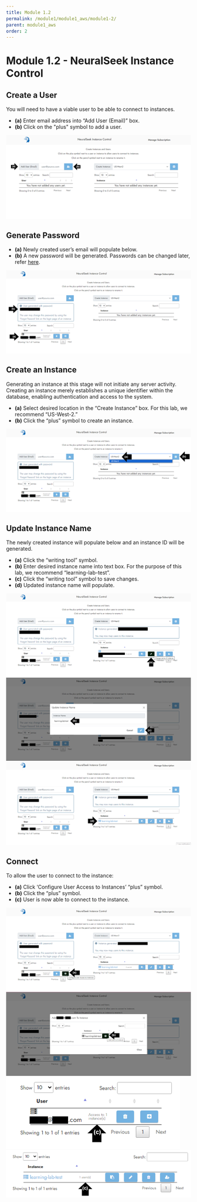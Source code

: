 ```yaml
---
title: Module 1.2
permalink: /module1/module1_aws/module1-2/
parent: module1_aws
order: 2
---
```


# Module 1.2 - NeuralSeek Instance Control

## Create a User
You will need to have a viable user to be able to connect to instances.
- **(a)** Enter email address into “Add User (Email)” box. 
- **(b)** Click on the "plus" symbol to add a user.

![image1.2.1](images/image1.2.1.png)

## Generate Password
- **(a)** Newly created user’s email will populate below.
- **(b)** A new password will be generated. Passwords can be changed later, refer [here](module1_aws/module1-3.md).

![image1.2.2](images/image1.2.2.png)

## Create an Instance
Generating an instance at this stage will not initiate any server activity. Creating an instance merely establishes a unique identifier within the database, enabling authentication and access to the system.
- **(a)** Select desired location in the “Create Instance” box. For this lab, we recommend “US-West-2.”
- **(b)** Click the “plus” symbol to create an instance.
  
![image1.2.3](images/image1.2.3.png)

## Update Instance Name
The newly created instance will populate below and an instance ID will be generated.
- **(a)** Click the “writing tool” symbol.
- **(b)** Enter desired instance name into text box. For the purpose of this lab, we recommend “learning-lab-test”. 
- **(c)** Click the “writing tool” symbol to save changes. 
- **(d)** Updated instance name will populate. 
  
![image1.2.4](images/image1.2.4.png)
![image1.2.5](images/image1.2.5.png)
![image1.2.6](images/image1.2.6.png)

## Connect
To allow the user to connect to the instance:
- **(a)** Click ‘Configure User Access to Instances’ “plus” symbol.
- **(b)** Click the “plus” symbol.
- **(c)** User is now able to connect to the instance.
  
![image1.2.7](images/image1.2.7.png)
![image1.2.8](images/image1.2.8.png)
![image1.2.9](images/image1.2.9.png)
![image1.2.10](images/image1.2.10.png)
